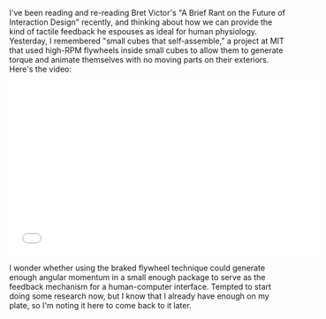 I've been reading and re-reading Bret Victor's "A Brief Rant on the Future of
Interaction Design" recently, and thinking about how we can provide the kind of
tactile feedback he espouses as ideal for human physiology. Yesterday,
I remembered "small cubes that self-assemble," a project at MIT that used
high-RPM flywheels inside small cubes to allow them to generate torque and
animate themselves with no moving parts on their exteriors. Here's the video:

<iframe width="560" height="315" src="//www.youtube.com/embed/6aZbJS6LZbs"
frameborder="0" allowfullscreen></iframe>

I wonder whether using the braked flywheel technique could generate enough
angular momentum in a small enough package to serve as the feedback mechanism
for a human-computer interface. Tempted to start doing some research now, but
    I know that I already have enough on my plate, so I'm noting it here to
    come back to it later.
